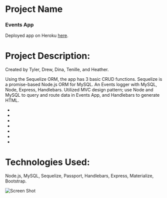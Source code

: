 # Project Name
### Events App

Deployed app on Heroku [here](https://sleepy-taiga-24971.herokuapp.com/).

# Project Description:

Created by Tyler, Drew, Dina, Tenille, and Heather.

Using the Sequelize ORM, the app has 3 basic CRUD functions. Sequelize is a promise-based Node.js ORM for MySQL.
An Events logger with MySQL, Node, Express, Handlebars. Utilized MVC design pattern; use Node and MySQL to query and route data in Events App, and Handlebars to generate HTML.

* 

* 

* 

* 

* 

* 

* 


# Technologies Used: 

Node.js, MySQL, Sequelize, Passport, Handlebars, Express, Materialize, Bootstrap. 


![Screen Shot](public/assets/images/test.png)
